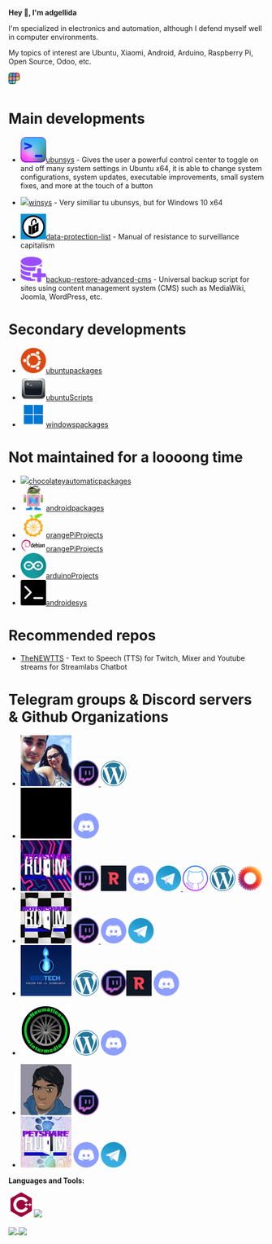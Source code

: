 <p align="center">
  
**Hey 👋, I'm adgellida**

I'm specialized in electronics and automation, although I defend myself well in computer environments.

My topics of interest are Ubuntu, Xiaomi, Android, Arduino, Raspberry Pi, Open Source, Odoo, etc.

<a href="https://twitter.com/adgellida">
  <img align="left" alt="" width="22px" src="https://cdn.jsdelivr.net/npm/simple-icons@v3/icons/twitter.svg" />
</a>
                                                                                                                       
<a href="https://www.linkedin.com/in/adgellida/">
  <img align="left" alt="" width="22px" src="https://cdn.jsdelivr.net/npm/simple-icons@v3/icons/linkedin.svg" />
</a>

  <a href="https://www.polywork.com/adgellida/">
  <img align="left" alt="" width="22px" src="https://raw.githubusercontent.com/adgellida/resources/master/images/polywork.png" />
</a>
  
<a href="https://t.me/adgellida">
  <img align="left" alt="" width="22px" src="https://cdn.jsdelivr.net/npm/simple-icons@v3/icons/telegram.svg" />
</a>

<a href="https://www.twitch.tv/adgellida">
  <img align="left" alt="" width="22px" src="https://cdn.jsdelivr.net/npm/simple-icons@v3/icons/twitch.svg" />
</a>

<a href="https://discord.com/users/280292967745454081">
  <img align="left" alt="" width="22px" src="https://cdn.jsdelivr.net/npm/simple-icons@v3/icons/discord.svg" />
</a>

<a href="https://www.instagram.com/adgellida/">
  <img align="left" alt="" width="22px" src="https://cdn.jsdelivr.net/npm/simple-icons@v3/icons/instagram.svg" />
</a>

<a href="https://www.youtube.com/c/AntonioDavidGellidaLavara">
  <img align="left" alt="" width="22px" src="https://cdn.jsdelivr.net/npm/simple-icons@v3/icons/youtube.svg" />
</a>

<a href="http://www.adgellida.com/adgellida_web">
  <img align="left" alt="" width="22px" src="https://cdn.jsdelivr.net/npm/simple-icons@3.13.0/icons/wordpress.svg" />
</a>  
 
</p>

<br>
</br>

<p align="left">

Main developments
=============================================

* <img src="https://raw.githubusercontent.com/adgellida/ubunsys/master/logo.png" width="50">[ubunsys](https://github.com/adgellida/ubunsys) - Gives the user a powerful control center to toggle on and off many system settings in Ubuntu x64, it is able to change system configurations, system updates, executable improvements, small system fixes, and more at the touch of a button

* <img src="https://raw.githubusercontent.com/adgellida/winsys/master/logo.png" width="50">[winsys](https://github.com/adgellida/winsys) - Very similiar tu ubunsys, but for Windows 10 x64

* <img src="https://raw.githubusercontent.com/adgellida/data-protection-list/main/images/privacy-first.png" width="50">[data-protection-list](https://github.com/adgellida/data-protection-list) - Manual of resistance to surveillance capitalism
  
* <img src="https://github.com/techshareroom/resources/raw/main/images/backup-restore-advanced-cms.png" width="50">[backup-restore-advanced-cms](https://github.com/techshareroom/backup-restore-advanced-cms) - Universal backup script for sites using content management system (CMS) such as MediaWiki, Joomla, WordPress, etc.

Secondary developments
=============================================

* <img src="https://raw.githubusercontent.com/adgellida/ubuntupackages/master/logo.png" width="50">[ubuntupackages](https://github.com/adgellida/ubuntupackages)
* <img src="https://raw.githubusercontent.com/adgellida/ubuntuScripts/master/logo.png" width="50">[ubuntuScripts](https://github.com/adgellida/ubuntuScripts)
* <img src="https://raw.githubusercontent.com/adgellida/windowspackages/master/logo2.png" width="50">[windowspackages](https://github.com/adgellida/windowspackages)

Not maintained for a loooong time
=============================================

* <img src="https://raw.githubusercontent.com/adgellida/chocolateyautomaticpackages/master/logo.png" width="50">[chocolateyautomaticpackages](https://github.com/adgellida/chocolateyautomaticpackages)
* <img src="https://raw.githubusercontent.com/adgellida/androidpackages/master/logo.png" width="50">[androidpackages](https://github.com/adgellida/androidpackages)
* <img src="https://raw.githubusercontent.com/adgellida/orangePiProjects/master/logo.png" width="50">[orangePiProjects](https://github.com/adgellida/orangePiProjects)
* <img src="https://raw.githubusercontent.com/adgellida/debianpackages/master/logo.png" width="50">[orangePiProjects](https://github.com/adgellida/debianpackages)
* <img src="https://raw.githubusercontent.com/adgellida/arduinoProjects/master/logo.png" width="50">[arduinoProjects](https://github.com/adgellida/arduinoProjects)
* <img src="https://raw.githubusercontent.com/adgellida/androidesys/master/logo.png" width="50">[androidesys](https://github.com/adgellida/androidesys)

Recommended repos
=============================================
* [TheNEWTTS](https://github.com/LuisSanchez-Dev/TheNewTTS) - Text to Speech (TTS) for Twitch, Mixer and Youtube streams for Streamlabs Chatbot

Telegram groups & Discord servers & Github Organizations
=============================================
  <!-- adgellida -->
* <img src="https://github.com/adgellida/resources/blob/master/images/photo2.png" width="100">
  <a href="https://www.twitch.tv/adgellida" target="_blank"><img src="https://github.com/adgellida/resources/blob/master/images/twitch.png" width="50">
  <a href="http://www.adgellida.com/adgellida_web" target="_blank"><img src="https://github.com/adgellida/resources/blob/master/images/WordPress_blue_logo.png" width="50"></a>

  <!-- Gran Comunidad -->
* <img src="https://github.com/adgellida/resources/blob/master/images/Gran_Comunidad.gif" width="100">
  <a href="https://discord.gg/h3ThekC7Bt" target="_blank"><img src="https://github.com/adgellida/resources/blob/master/images/discord.png" width="50"></a>

  <!-- TechShareRoom -->
* <img src="https://github.com/adgellida/resources/blob/master/images/Techshare_room_Logo3_1.gif" width="100">
  <a href="https://www.twitch.tv/techshareroom" target="_blank"><img src="https://github.com/adgellida/resources/blob/master/images/twitch.png" width="50"></a>
  <a href="https://app.revolt.chat/invite/248QGdkf" target="_blank"><img src="https://github.com/adgellida/resources/blob/master/images/Revolt.jpg" width="50"></a>
  <a href="https://discord.gg/hbAHGSYGfs" target="_blank"><img src="https://github.com/adgellida/resources/blob/master/images/discord.png" width="50"></a>
  <a href="https://t.me/TechShareRoom" target="_blank"><img src="https://github.com/adgellida/resources/blob/master/images/telegram.png" width="50">
  <a href="https://github.com/TechShareRoom" target="_blank"><img src="https://github.com/adgellida/resources/blob/master/images/github.png" width="50"></a>
  <a href="http://www.techshareroom.com/techshareroom_web" target="_blank"><img src="https://github.com/adgellida/resources/blob/master/images/WordPress_blue_logo.png" width="50"></a>
  <a href="http://techshareroom.com/techshareroom_wiki" target="_blank"><img src="https://github.com/adgellida/resources/blob/master/images/mediawiki.png" width="50"></a>

  <!-- MotorShareRoom -->
* <img src="https://github.com/adgellida/resources/blob/master/images/Motorshare_room_Logo2.png" width="100">
  <a href="https://www.twitch.tv/motorshareroom" target="_blank"><img src="https://github.com/adgellida/resources/blob/master/images/twitch.png" width="50">
  <a href="https://discord.gg/wqGf5ASwmc" target="_blank"><img src="https://github.com/adgellida/resources/blob/master/images/discord.png" width="50"></a>
  <a href="https://t.me/MotorShareRoom" target="_blank"><img src="https://github.com/adgellida/resources/blob/master/images/telegram.png" width="50"></a>

  <!-- Brotech -->
* <img src="https://github.com/adgellida/resources/blob/master/images/Brotech.jpg" width="100">
  <a href="https://brotechka.wordpress.com" target="_blank"><img src="https://github.com/adgellida/resources/blob/master/images/WordPress_blue_logo.png" width="50"></a>
  <a href="https://www.twitch.tv/tvbrotech" target="_blank"><img src="https://github.com/adgellida/resources/blob/master/images/twitch.png" width="50"></a><a href="https://app.revolt.chat/invite/en2Qwe3m" target="_blank"><img src="https://github.com/adgellida/resources/blob/master/images/Revolt.jpg" width="50"></a>
  <a href="https://discord.gg/ngbenjdHbj" target="_blank"><img src="https://github.com/adgellida/resources/blob/master/images/discord.png" width="50"></a>

  <!-- Neumático Intermedio -->
* <img src="https://github.com/adgellida/resources/blob/master/images/NeumaticoIntermedio.png" width="100"></a>
  <a href="https://neumaticointermedio.com" target="_blank"><img src="https://github.com/adgellida/resources/blob/master/images/WordPress_blue_logo.png" width="50"></a>
  <a href="https://discord.gg/4qN9Nxvy" target="_blank"><img src="https://github.com/adgellida/resources/blob/master/images/discord.png" width="50"></a>

  <!-- Li_DK2 -->
* <img src="https://github.com/adgellida/resources/blob/master/images/Li_DK2.png" width="100">
  <a href="https://www.twitch.tv/Li_DK2" target="_blank"><img src="https://github.com/adgellida/resources/blob/master/images/twitch.png" width="50"></a>

  <!-- PetshareRoom -->
* <img src="https://github.com/adgellida/resources/blob/master/images/Petshare_room_Logo2.png" width="100">
  <a href="https://discord.gg/wBfuj2z" target="_blank"><img src="https://github.com/adgellida/resources/blob/master/images/discord.png" width="50"></a>
  <a href="https://t.me/PetShareRoom" target="_blank"><img src="https://github.com/adgellida/resources/blob/master/images/telegram.png" width="50"></a>

**Languages and Tools:**  

<code><img height="50" src="https://github.com/devicons/devicon/blob/master/icons/cplusplus/cplusplus-plain.svg"></code><code><img height="50" src="https://icon-icons.com/downloadimage.php?id=94938&root=1381/PNG/512/&file=qt_94938.png"></code>

<a href="https://github.com/adgellida/github-readme-stats">
  <img align="center" src="https://github-readme-stats.vercel.app/api?username=adgellida&show_icons=true&include_all_commits=true&theme=radical" />
</a>
<a href="https://github.com/adgellida/github-readme-stats">
  <!-- Change the `github-readme-stats.vercel.app` to `github-readme-stats.vercel.app`  -->
  <img align="center" src="https://github-readme-stats.vercel.app/api/top-langs/?username=adgellida&layout=compact&theme=radical" />
</a>

</p>
